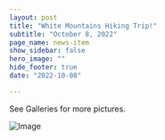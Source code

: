 ```yaml
---
layout: post
title: "White Mountains Hiking Trip!"
subtitle: "October 8, 2022"
page_name: news-item
show_sidebar: false
hero_image: ""
hide_footer: true
date: "2022-10-08"

---
```


See Galleries for more pictures.

![Image](https://compbio.hms.harvard.edu/sites/projects.iq.harvard.edu/files/styles/os_files_xxlarge/public/parklab/files/dscf1677.jpg?m=1669063149&itok=LW8DcOjA)

